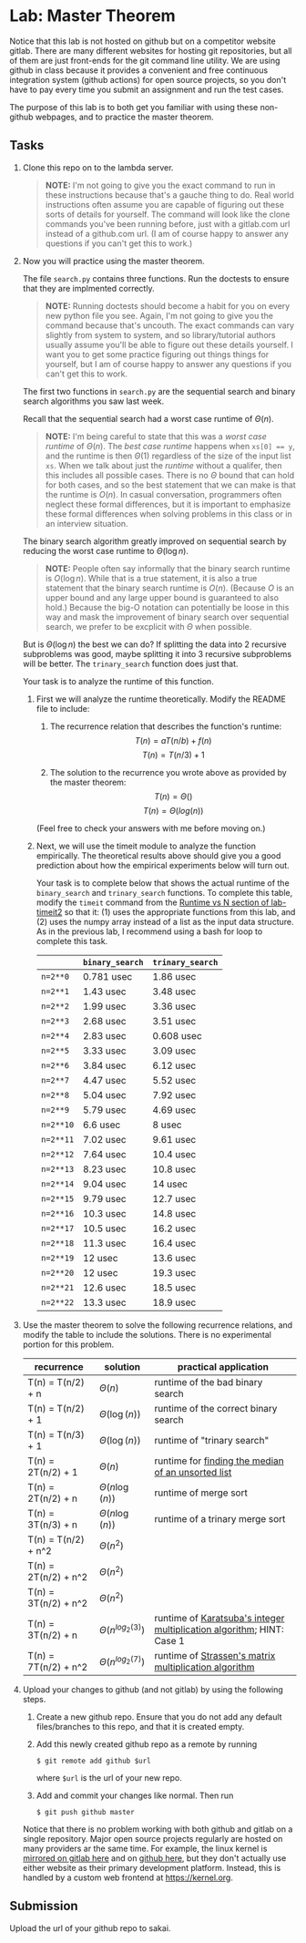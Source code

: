 # Lab: Master Theorem

Notice that this lab is not hosted on github but on a competitor website gitlab.
There are many different websites for hosting git repositories,
but all of them are just front-ends for the git command line utility.
We are using github in class because it provides a convenient and free continuous integration system (github actions) for open source projects,
so you don't have to pay every time you submit an assignment and run the test cases.

The purpose of this lab is to both get you familiar with using these non-github webpages, and to practice the master theorem.

## Tasks

1. Clone this repo on to the lambda server.

    > **NOTE:**
    > I'm not going to give you the exact command to run in these instructions because that's a gauche thing to do.
    > Real world instructions often assume you are capable of figuring out these sorts of details for yourself.
    > The command will look like the clone commands you've been running before, just with a gitlab.com url instead of a github.com url.
    > (I am of course happy to answer any questions if you can't get this to work.)

1. Now you will practice using the master theorem.

    The file `search.py` contains three functions.
    Run the doctests to ensure that they are implmented correctly.

    > **NOTE:**
    > Running doctests should become a habit for you on every new python file you see.
    > Again, I'm not going to give you the command because that's uncouth.
    > The exact commands can vary slightly from system to system,
    > and so library/tutorial authors usually assume you'll be able to figure out these details yourself.
    > I want you to get some practice figuring out things things for yourself,
    > but I am of course happy to answer any questions if you can't get this to work.

    The first two functions in `search.py` are the sequential search and binary search algorithms you saw last week.

    Recall that the sequential search had a worst case runtime of $\Theta(n)$.

    > **NOTE:**
    > I'm being careful to state that this was a *worst case runtime* of $\Theta(n)$.
    > The *best case runtime* happens when `xs[0] == y`,
    > and the runtime is then $\Theta(1)$ regardless of the size of the input list `xs`.
    > When we talk about just the *runtime* without a qualifer,
    > then this includes all possible cases.
    > There is no $\Theta$ bound that can hold for both cases,
    > and so the best statement that we can make is that the runtime is $O(n)$.
    > In casual conversation, programmers often neglect these formal differences,
    > but it is important to emphasize these formal differences when solving problems in this class or in an interview situation.

    The binary search algorithm greatly improved on sequential search by reducing the worst case runtime to $\Theta(\log n)$.

    > **NOTE:**
    > People often say informally that the binary search runtime is $O(\log n)$.
    > While that is a true statement, it is also a true statement that the binary search runtime is $O(n)$.
    > (Because $O$ is an upper bound and any large upper bound is guaranteed to also hold.)
    > Because the big-O notation can potentially be loose in this way and mask the improvement of binary search over sequential search,
    > we prefer to be excplicit with $\Theta$ when possible.

    But is $\Theta(\log n)$ the best we can do?
    If splitting the data into 2 recursive subproblems was good,
    maybe splitting it into 3 recursive subproblems will be better.
    The `trinary_search` function does just that.

    Your task is to analyze the runtime of this function.

    1. First we will analyze the runtime theoretically.
        Modify the README file to include:
    
        1. The recurrence relation that describes the function's runtime:
            $$T(n) = aT(n/b) + f(n)$$
            $$T(n) = T(n/3) + 1$$

        1. The solution to the recurrence you wrote above as provided by the master theorem:
            $$T(n) = \Theta()$$
            $$T(n) = \Theta(log(n))$$

        (Feel free to check your answers with me before moving on.)
    
    1. Next, we will use the timeit module to analyze the function empirically.
        The theoretical results above should give you a good prediction about how the empirical experiments below will turn out.

        Your task is to complete below that shows the actual runtime of the `binary_search` and `trinary_search` functions.
        To complete this table, modify the `timeit` command from the [Runtime vs N section of lab-timeit2](https://github.com/mikeizbicki/lab-timeit2#runtime-vs-n) so that it: (1) uses the appropriate functions from this lab, and (2) uses the numpy array instead of a list as the input data structure.
        As in the previous lab, I recommend using a bash for loop to complete this task.

        |                | `binary_search`           | `trinary_search`      |
        | -------------- | ------------------------- | --------------------- | 
        | `n=2**0`       |     0.781 usec                      |    1.86 usec                   |
        | `n=2**1`       |     1.43 usec                      |    3.48 usec                   |
        | `n=2**2`       |     1.99 usec                      |    3.36 usec                   |
        | `n=2**3`       |     2.68 usec                      |    3.51 usec                   |
        | `n=2**4`       |     2.83 usec                      |    0.608 usec                   |
        | `n=2**5`       |     3.33 usec                      |    3.09 usec                   |
        | `n=2**6`       |     3.84 usec                      |    6.12 usec                   |
        | `n=2**7`       |     4.47 usec                      |    5.52 usec                  |
        | `n=2**8`       |     5.04 usec                      |    7.92 usec                   |
        | `n=2**9`       |     5.79 usec                      |    4.69 usec                   |
        | `n=2**10`      |     6.6 usec                      |    8 usec                   |
        | `n=2**11`      |     7.02 usec                      |    9.61 usec                   |
        | `n=2**12`      |     7.64 usec                      |    10.4 usec                   |
        | `n=2**13`      |     8.23 usec                      |    10.8 usec                   |
        | `n=2**14`      |     9.04 usec                      |    14 usec                   |
        | `n=2**15`      |     9.79 usec                      |    12.7 usec                   |
        | `n=2**16`      |     10.3 usec                      |    14.8 usec                   |
        | `n=2**17`      |     10.5 usec                      |    16.2 usec                   |
        | `n=2**18`      |     11.3 usec                      |    16.4 usec                   |
        | `n=2**19`      |     12 usec                      |    13.6 usec                   |
        | `n=2**20`      |     12 usec                      |    19.3 usec                   |
        | `n=2**21`      |     12.6 usec                      |    18.5 usec                   |
        | `n=2**22`      |     13.3 usec                      |    18.9 usec                   |


1. Use the master theorem to solve the following recurrence relations,
    and modify the table to include the solutions.
    There is no experimental portion for this problem.

    | recurrence           | solution                       | practical application                     |
    | -------------------- | ------------------------------ | ----------------------------------------- |
    | T(n) = T(n/2) + n    | $\Theta(n                    )$ | runtime of the bad binary search          |
    | T(n) = T(n/2) + 1    | $\Theta(\log(n)                    )$ | runtime of the correct binary search      |
    | T(n) = T(n/3) + 1    | $\Theta(\log(n)                    )$ | runtime of "trinary search"               |
    | T(n) = 2T(n/2) + 1   | $\Theta(n                    )$ | runtime for [finding the median of an unsorted list](https://en.wikipedia.org/wiki/Quickselect) |
    | T(n) = 2T(n/2) + n   | $\Theta(n \log(n)                    )$ | runtime of merge sort                     |
    | T(n) = 3T(n/3) + n   | $\Theta(n \log(n)                    )$ | runtime of a trinary merge sort           |
    | T(n) = T(n/2) + n^2  | $\Theta(n^2                    )$ |                                           |
    | T(n) = 2T(n/2) + n^2 | $\Theta(n^2                    )$ |                                           |
    | T(n) = 3T(n/2) + n^2 | $\Theta(n^2                    )$ |                                           |
    | T(n) = 3T(n/2) + n   | $\Theta(n^{log_2(3)}                    )$ | runtime of [Karatsuba's integer multiplication algorithm](https://en.wikipedia.org/wiki/Karatsuba_algorithm); HINT: Case 1 |
    | T(n) = 7T(n/2) + n^2 | $\Theta(n^{log_2(7)}                    )$ | runtime of [Strassen's matrix multiplication algorithm](https://en.wikipedia.org/wiki/Strassen_algorithm) |

1. Upload your changes to github (and not gitlab) by using the following steps.

    1. Create a new github repo.
        Ensure that you do not add any default files/branches to this repo, and that it is created empty.

    1. Add this newly created github repo as a remote by running
        ```
        $ git remote add github $url
        ```
        where `$url` is the url of your new repo.

    1. Add and commit your changes like normal.
        Then run
        ```
        $ git push github master
        ```
    
    Notice that there is no problem working with both github and gitlab on a single repository.
    Major open source projects regularly are hosted on many providers ar the same time.
    For example, the linux kernel is [mirrored on gitlab here](https://gitlab.com/linux-kernel/linux) and on [github here](https://github.com/torvalds/linux),
    but they don't actually use either website as their primary development platform.
    Instead, this is handled by a custom web frontend at <https://kernel.org>.

## Submission

Upload the url of your github repo to sakai.
